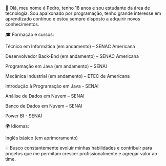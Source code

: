👋 Olá, meu nome é Pedro, tenho 18 anos e sou estudante da área de tecnologia.
Sou apaixonado por programação, tenho grande interesse em aprendizado contínuo e estou sempre disposto a adquirir novos conhecimentos.

🎓 Formação e cursos:

Técnico em Informática (em andamento) – SENAC Americana

Desenvolvedor Back-End (em andamento) – SENAC Americana

Programação em Java (em andamento) – SENAI

Mecânica Industrial (em andamento) – ETEC de Americana

Introdução à Programação em Java - SENAI 

Análise de Dados em Nuvem – SENAI

Banco de Dados em Nuvem – SENAI

Power BI - SENAI

🌍 Idiomas:

Inglês básico (em aprimoramento)

💡 Busco constantemente evoluir minhas habilidades e contribuir para projetos que me permitam crescer profissionalmente e agregar valor ao time.
